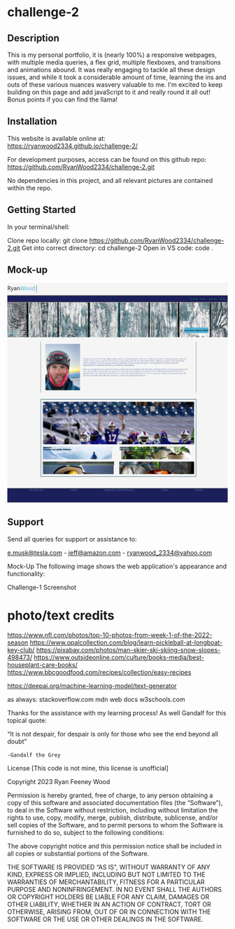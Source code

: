 # challenge-2
## Description
This is my personal portfolio, it is (nearly 100%) a responsive webpages, with multiple media queries, a flex grid, multiple flexboxes, and transitions and animations abound. It was really engaging to tackle all these design issues, and while it took a considerable amount of time, learning the ins and outs of these various nuances wasvery valuable to me. I'm excited to keep building on this page and add javaScript to it and really round it all out! Bonus points if you can find the llama!

## Installation
This website is available online at: https://ryanwood2334.github.io/challenge-2/

For development purposes, access can be found on this github repo: https://github.com/RyanWood2334/challenge-2.git

No dependencies in this project, and all relevant pictures are contained within the repo.

## Getting Started
In your terminal/shell:

Clone repo locally: git clone https://github.com/RyanWood2334/challenge-2.git
Get into correct directory: cd challenge-2
Open in VS code: code .


## Mock-up

![Getting Started](./assets\fullsizescreenshot.png)

## Support
Send all queries for support or assistance to:

e.musk@tesla.com - jeff@amazon.com - ryanwood_2334@yahoo.com

Mock-Up
The following image shows the web application's appearance and functionality:

Challenge-1 Screenshot

# photo/text credits
https://www.nfl.com/photos/top-10-photos-from-week-1-of-the-2022-season
https://www.opalcollection.com/blog/learn-pickleball-at-longboat-key-club/
https://pixabay.com/photos/man-skier-ski-skiing-snow-slopes-498473/
https://www.outsideonline.com/culture/books-media/best-houseplant-care-books/
https://www.bbcgoodfood.com/recipes/collection/easy-recipes

https://deepai.org/machine-learning-model/text-generator

as always:
 stackoverflow.com
mdn web docs
w3schools.com 

Thanks for the assistance with my learning process! As well Gandalf for this topical quote:


“It is not despair, for despair is only for those who see the end beyond all doubt" 

    -Gandalf the Grey



License
[This code is not mine, this license is unofficial]

Copyright 2023 Ryan Feeney Wood

Permission is hereby granted, free of charge, to any person obtaining a copy of this software and associated documentation files (the “Software”), to deal in the Software without restriction, including without limitation the rights to use, copy, modify, merge, publish, distribute, sublicense, and/or sell copies of the Software, and to permit persons to whom the Software is furnished to do so, subject to the following conditions:

The above copyright notice and this permission notice shall be included in all copies or substantial portions of the Software.

THE SOFTWARE IS PROVIDED “AS IS”, WITHOUT WARRANTY OF ANY KIND, EXPRESS OR IMPLIED, INCLUDING BUT NOT LIMITED TO THE WARRANTIES OF MERCHANTABILITY, FITNESS FOR A PARTICULAR PURPOSE AND NONINFRINGEMENT. IN NO EVENT SHALL THE AUTHORS OR COPYRIGHT HOLDERS BE LIABLE FOR ANY CLAIM, DAMAGES OR OTHER LIABILITY, WHETHER IN AN ACTION OF CONTRACT, TORT OR OTHERWISE, ARISING FROM, OUT OF OR IN CONNECTION WITH THE SOFTWARE OR THE USE OR OTHER DEALINGS IN THE SOFTWARE.




















